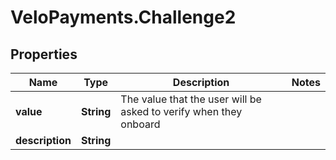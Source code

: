 # VeloPayments.Challenge2

## Properties

Name | Type | Description | Notes
------------ | ------------- | ------------- | -------------
**value** | **String** | The value that the user will be asked to verify when they onboard | 
**description** | **String** |  | 


